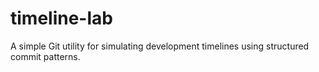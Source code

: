 # timeline-lab
A simple Git utility for simulating development timelines using structured commit patterns.

